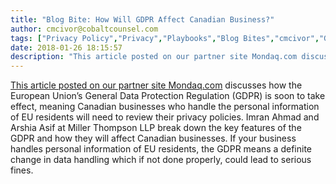 ```yaml
---
title: "Blog Bite: How Will GDPR Affect Canadian Business?"
author: cmcivor@cobaltcounsel.com
tags: ["Privacy Policy","Privacy","Playbooks","Blog Bites","cmcivor","GDPR"]
date: 2018-01-26 18:15:57
description: "This article posted on our partner site Mondaq.com discusses how the European Union’s General Data Protection Regulation (GDPR) is soon to take effect, meaning Canadian businesses who handle the perso..."
---
```


[This article posted on our partner site Mondaq.com](http://www.mondaq.com/canada/x/619402/data+protection/What+GDPR+Means+For+Canadian+Businesses) discusses how the European Union’s General Data Protection Regulation (GDPR) is soon to take effect, meaning Canadian businesses who handle the personal information of EU residents will need to review their privacy policies. Imran Ahmad and Arshia Asif at Miller Thompson LLP break down the key features of the GDPR and how they will affect Canadian businesses. If your business handles personal information of EU residents, the GDPR means a definite change in data handling which if not done properly, could lead to serious fines.
